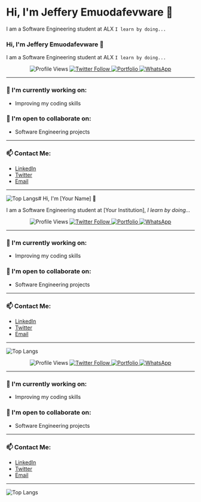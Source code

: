 # Hi, I'm Jeffery Emuodafevware 👋

I am a Software Engineering student at ALX `I learn by doing...` 

### Hi, I'm Jeffery Emuodafevware 👋

I am a Software Engineering student at ALX `I learn by doing...`

<p align="center">
  <img src="https://komarev.com/ghpvc/?username=yourusername&color=brightgreen" alt="Profile Views" />
  <a href="https://twitter.com/yourusername">
    <img src="https://img.shields.io/twitter/follow/yourusername?label=Follow&style=social" alt="Twitter Follow" />
  </a>
  <a href="https://yourportfolio.com">
    <img src="https://img.shields.io/badge/Portfolio-My%20Portfolio-blue?style=flat-square" alt="Portfolio" />
  </a>
  <a href="https://wa.me/yourphonenumber">
    <img src="https://img.shields.io/badge/WhatsApp-Chat%20Me-green?style=flat-square&logo=whatsapp&logoColor=white" alt="WhatsApp" />
  </a>
</p>

---

### 🔭 I'm currently working on:
- Improving my coding skills

### 🤝 I'm open to collaborate on:
- Software Engineering projects

---

### 📫 Contact Me:

- [LinkedIn](https://linkedin.com/in/yourusername)
- [Twitter](https://twitter.com/yourusername)
- [Email](mailto:youremail@example.com)

---

![Top Langs](https://github-readme-stats.vercel.app/api/top-langs/?username=yourusername&layout=compact)# Hi, I'm [Your Name] 👋

I am a Software Engineering student at [Your Institution], *I learn by doing...*

<p align="center">
  <img src="https://komarev.com/ghpvc/?username=yourusername&color=brightgreen" alt="Profile Views" />
  <a href="https://twitter.com/yourusername">
    <img src="https://img.shields.io/twitter/follow/yourusername?label=Follow&style=social" alt="Twitter Follow" />
  </a>
  <a href="https://yourportfolio.com">
    <img src="https://img.shields.io/badge/Portfolio-My%20Portfolio-blue?style=flat-square" alt="Portfolio" />
  </a>
  <a href="https://wa.me/yourphonenumber">
    <img src="https://img.shields.io/badge/WhatsApp-Chat%20Me-green?style=flat-square&logo=whatsapp&logoColor=white" alt="WhatsApp" />
  </a>
</p>

---

### 🔭 I'm currently working on:
- Improving my coding skills

### 🤝 I'm open to collaborate on:
- Software Engineering projects

---

### 📫 Contact Me:

- [LinkedIn](https://linkedin.com/in/yourusername)
- [Twitter](https://twitter.com/yourusername)
- [Email](mailto:youremail@example.com)

---

![Top Langs](https://github-readme-stats.vercel.app/api/top-langs/?username=yourusername&layout=compact)

<p align="center">
  <img src="https://komarev.com/ghpvc/?username=yourusername&color=brightgreen" alt="Profile Views" />
  <a href="https://twitter.com/yourusername">
    <img src="https://img.shields.io/twitter/follow/yourusername?label=Follow&style=social" alt="Twitter Follow" />
  </a>
  <a href="https://yourportfolio.com">
    <img src="https://img.shields.io/badge/Portfolio-My%20Portfolio-blue?style=flat-square" alt="Portfolio" />
  </a>
  <a href="https://wa.me/yourphonenumber">
    <img src="https://img.shields.io/badge/WhatsApp-Chat%20Me-green?style=flat-square&logo=whatsapp&logoColor=white" alt="WhatsApp" />
  </a>
</p>

---

### 🔭 I'm currently working on:
- Improving my coding skills

### 🤝 I'm open to collaborate on:
- Software Engineering projects

---

### 📫 Contact Me:

- [LinkedIn](https://linkedin.com/in/yourusername)
- [Twitter](https://twitter.com/yourusername)
- [Email](mailto:youremail@example.com)

---

![Top Langs](https://github-readme-stats.vercel.app/api/top-langs/?username=yourusername&layout=compact)

